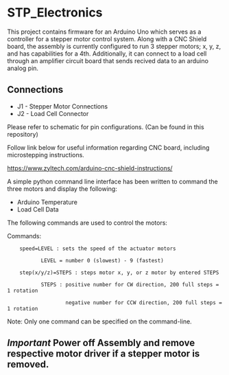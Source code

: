 # STP_Electronics
This project contains firmware for an Arduino Uno which serves as a controller for a stepper motor control system. 
Along with a CNC Shield board, the assembly is currently configured to run 3 stepper motors; x, y, z, and has capabilities for a 4th. 
Additionally, it can connect to a load cell through an amplifier circuit board that sends recived data to an arduino analog pin. 

## Connections
* J1 - Stepper Motor Connections
* J2 - Load Cell Connector

Please refer to schematic for pin configurations. (Can be found in this repository)


Follow link below for useful information regarding CNC board, including microstepping instructions. 

https://www.zyltech.com/arduino-cnc-shield-instructions/


A simple python command line interface has been written to command the three motors and display the following:

* Arduino Temperature
* Load Cell Data


The following commands are used to control the motors:

Commands:

        speed=LEVEL : sets the speed of the actuator motors

               LEVEL = number 0 (slowest) - 9 (fastest)

        step(x/y/z)=STEPS : steps motor x, y, or z motor by entered STEPS 

               STEPS : positive number for CW direction, 200 full steps = 1 rotation

                       negative number for CCW direction, 200 full steps = 1 rotation

Note: Only one command can be specified on the command-line.



## *Important* Power off Assembly and remove respective motor driver if a stepper motor is removed.

